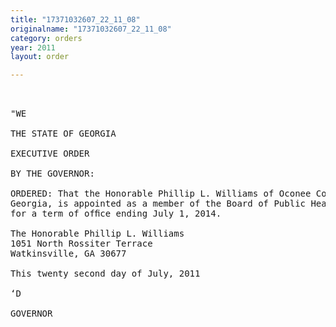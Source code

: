 ```yaml
---
title: "17371032607_22_11_08"
originalname: "17371032607_22_11_08"
category: orders
year: 2011
layout: order

---
```

<pre>
 

"WE 

THE STATE OF GEORGIA

EXECUTIVE ORDER

BY THE GOVERNOR:

ORDERED: That the Honorable Phillip L. Williams of Oconee County,
Georgia, is appointed as a member of the Board of Public Health,
for a term of ofﬁce ending July 1, 2014.

The Honorable Phillip L. Williams
1051 North Rossiter Terrace
Watkinsville, GA 30677

This twenty second day of July, 2011

‘D

GOVERNOR

</pre>
